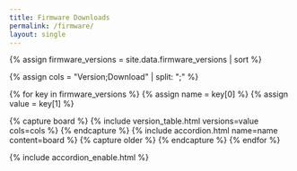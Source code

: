 ```yaml
---
title: Firmware Downloads
permalink: /firmware/
layout: single
---
```



{% assign firmware_versions = site.data.firmware_versions | sort %}

{% assign cols = "Version;Download" | split: ";" %}

{% for key in firmware_versions %}
{% assign name = key[0] %}
{% assign value = key[1] %}

{% capture board %}
{% include version_table.html versions=value cols=cols %}
{% endcapture %}
{% include accordion.html name=name content=board %}
{% capture older %}
{% endcapture %}
{% endfor %}


{% include accordion_enable.html %}
